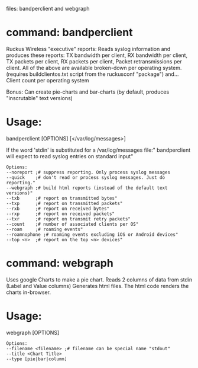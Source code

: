 files: bandperclient and webgraph

command:
bandperclient
=============

Ruckus Wireless "executive" reports:
Reads syslog information and produces these reports:
TX bandwidth per client,
RX bandwidth per client,
TX packets per client,
RX packets per client,
Packet retransmissions per client.
All of the above are available broken-down per operating system.
(requires buildclientos.txt script from the ruckusconf "package")
and...
Client count per operating system

Bonus: Can create pie-charts and bar-charts
(by default, produces "inscrutable" text versions)

Usage:
======
bandperclient [OPTIONS] [</var/log/messages>]

 If the word 'stdin' is substituted for a /var/log/messages file:"
  bandperclient will expect to read syslog entries on standard input"

    Options:
    --noreport ;# suppress reporting. Only process syslog messages
    --quick    ;# don't read or process syslog messages. Just do reporting."
    --webgraph ;# build html reports (instead of the default text versions)"
    --txb      ;# report on transmitted bytes"
    --txp      ;# report on transmitted packets"
    --rxb      ;# report on received bytes"
    --rxp      ;# report on received packets"
    --txr      ;# report on transmit retry packets"
    --count    ;# number of associated clients per OS"
    --roam     ;# roaming events"
    --roamnophone ;# roaming events excluding iOS or Android devices"
    --top <n>  ;# report on the top <n> devices"
 
 
command:
webgraph
========
 
Uses google Charts to make a pie chart.
Reads 2 columns of data from stdin
(Label and Value columns)
Generates html files.
The html code renders the charts in-browser.
 
Usage:
======
webgraph [OPTIONS]

    Options:
    --filename <filename> ;# filename can be special name "stdout"
    --title <Chart Title>
    --type [pie|bar|column]
